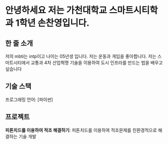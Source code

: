 # 안녕하세요 저는 가천대학교 스마트시티학과 1학년 손찬영입니다.

## 한 줄 소개
저의 mbti는 intp이고 나이는 05년생 입니다. 저는 운동과 게임을 좋아합니다. 저는 스마트시티에서 교통과 4차 산업혁명 기술을 이용하여 도시 인프라를 만드는 법을 배우고 싶습니다

## 기술 스택
프로그래밍 언어: [파이썬]

## 프로젝트
**피톤치드를 이용하여 적조 해결하기**: 피톤치드를 이용하여 적조문제를 친환경적으로 해결하는 기술 개발
